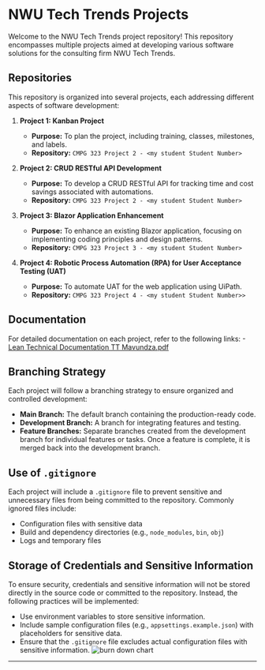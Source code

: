 

# NWU Tech Trends Projects

Welcome to the NWU Tech Trends project repository! This repository encompasses multiple projects aimed at developing various software solutions for the consulting firm NWU Tech Trends.

## Repositories

This repository is organized into several projects, each addressing different aspects of software development:

1. **Project 1: Kanban Project**
   - **Purpose:** To plan the project, including training, classes, milestones, and labels.
   - **Repository:** `CMPG 323 Project 2 - <my student Student Number>`
     
2. **Project 2: CRUD RESTful API Development**
   - **Purpose:** To develop a CRUD RESTful API for tracking time and cost savings associated with automations.
   - **Repository:** `CMPG 323 Project 2 - <my student Student Number>`

3. **Project 3: Blazor Application Enhancement**
   - **Purpose:** To enhance an existing Blazor application, focusing on implementing coding principles and design patterns.
   - **Repository:** `CMPG 323 Project 3 - <my student Student Number>`

4. **Project 4: Robotic Process Automation (RPA) for User Acceptance Testing (UAT)**
   - **Purpose:** To automate UAT for the web application using UiPath.
   - **Repository:** `CMPG 323 Project 4 - <my student Student Number>>`

## Documentation

For detailed documentation on each project, refer to the following links:
-[Lean Technical Documentation TT Mavundza.pdf](https://github.com/user-attachments/files/16414043/Lean.Technical.Documentation.TT.Mavundza.pdf)



## Branching Strategy

Each project will follow a branching strategy to ensure organized and controlled development:

- **Main Branch:** The default branch containing the production-ready code.
- **Development Branch:** A branch for integrating features and testing.
- **Feature Branches:** Separate branches created from the development branch for individual features or tasks. Once a feature is complete, it is merged back into the development branch.

## Use of `.gitignore`

Each project will include a `.gitignore` file to prevent sensitive and unnecessary files from being committed to the repository. Commonly ignored files include:

- Configuration files with sensitive data
- Build and dependency directories (e.g., `node_modules`, `bin`, `obj`)
- Logs and temporary files

## Storage of Credentials and Sensitive Information

To ensure security, credentials and sensitive information will not be stored directly in the source code or committed to the repository. Instead, the following practices will be implemented:

- Use environment variables to store sensitive information.
- Include sample configuration files (e.g., `appsettings.example.json`) with placeholders for sensitive data.
- Ensure that the `.gitignore` file excludes actual configuration files with sensitive information.
![burn down chart](https://github.com/user-attachments/assets/9cb3f249-67f9-403f-8bfe-eff90ee20bc4)

---


